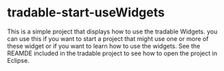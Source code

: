 tradable-start-useWidgets
=========================

This is a simple project that displays how to use the tradable Widgets. you can use this if you want to start a project that might use one or
more of these widget or if you want to learn how to use the widgets.
See the REAMDE included in the tradable project to see how to open the project in Eclipse.
